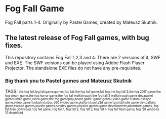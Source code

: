 # Fog Fall Game
Fog Fall parts 1-4. Originally by Pastel Games, created by Mateusz Skutnik.

## The latest release of Fog Fall games, with bug fixes.
This repository contains Fog Fall 1,2,3 and 4. There are 2 versions of it, SWF and EXE.
The SWF versions can be played using Adobe Flash Player Projector.
The standalone EXE files do not have any pre-requisites.

### Big thank you to Pastel games and Mateusz Skutnik


TAGS:
<sub><sup>the fog fall,fog,fall,game,games,fog fall,the fog full game,fall fog,the fog fall 2,the fog 2017 game,the fog steam game,the fog horror game,the fog fall walkthrough,the fog fall 2 walkthrough,game dev,pastel games,indie game,video game,the fog gameplay,board game (game genre),video game culture,escape game,video game (industry),xbox 360 (video game platform),unity3d game tutorial,indie game dev,cattails game,escape games,puzzle games,scydev games,physics games,game development,adventure games, fog fall free download, fog fall game, fog fall 1, fog fall 2, fog fall 3, fog fall 4, fog fall flash game, fog fall windows 10 download</sup></sub>
